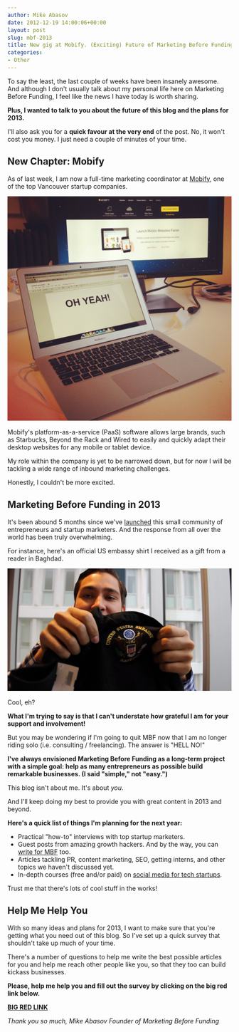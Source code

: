 ```yaml
---
author: Mike Abasov
date: 2012-12-19 14:00:06+00:00
layout: post
slug: mbf-2013
title: New gig at Mobify. (Exciting) Future of Marketing Before Funding
categories:
- Other
---
```


To say the least, the last couple of weeks have been insanely awesome. And although I don't usually talk about my personal life here on Marketing Before Funding, I feel like the news I have today is worth sharing.

**Plus, I wanted to talk to you about the future of this blog and the plans for 2013.**

I'll also ask you for a **quick favour at the very end** of the post. No, it won't cost you money. I just need a couple of minutes of your time.

<!-- more -->

## New Chapter: Mobify


As of last week, I am now a full-time marketing coordinator at [Mobify](//mobify.com), one of the top Vancouver startup companies.

![Mike Abasov's Desk at Mobify](/wp-content/uploads/2012/12/2012-12-11-17.37.59.jpg)

Mobify's platform-as-a-service (PaaS) software allows large brands, such as Starbucks, Beyond the Rack and Wired to easily and quickly adapt their desktop websites for any mobile or tablet device.

My role within the company is yet to be narrowed down, but for now I will be tackling a wide range of inbound marketing challenges.

Honestly, I couldn't be more excited.


## Marketing Before Funding in 2013


It's been abound 5 months since we've [launched](/2012/08/07/startup-marketing-priorities/) this small community of entrepreneurs and startup marketers. And the response from all over the world has been truly overwhelming.

For instance, here's an official US embassy shirt I received as a gift from a reader in Baghdad.

![Shirt from the US embassy in Baghdad ](/wp-content/uploads/2012/12/Screen-Shot-2012-12-18-at-8.08.53-PM.png)

Cool, eh?

**What I'm trying to say is that I can't understate how grateful I am for your support and involvement!**

But you may be wondering if I'm going to quit MBF now that I am no longer riding solo (i.e. consulting / freelancing). The answer is "HELL NO!"

**I've always envisioned Marketing Before Funding as a long-term project with a simple goal: help as many entrepreneurs as possible build remarkable businesses. (I said "simple," not "easy.")**

This blog isn't about me. It's about _you_.

And I'll keep doing my best to provide you with great content in 2013 and beyond.

**Here's a quick list of things I'm planning for the next year:**

  * Practical "how-to" interviews with top startup marketers.
  * Guest posts from amazing growth hackers. And by the way, you can [write for MBF](/guest-post/) too.
  * Articles tackling PR, content marketing, SEO, getting interns, and other topics we haven't discussed yet.
  * In-depth courses (free and/or paid) on [social media for tech startups](/category/social-media/).

Trust me that there's lots of cool stuff in the works!


## Help Me Help You

With so many ideas and plans for 2013, I want to make sure that you're getting what you need out of this blog. So I've set up a quick survey that shouldn't take up much of your time.

There's a number of questions to help me write the best possible articles for you and help me reach other people like you, so that they too can build kickass businesses.

**Please, help me help you and fill out the survey by clicking on the big red link below.**

[**BIG RED LINK**](//docs.google.com/a/marketingbeforefunding.com/spreadsheet/viewform?formkey=dFBmVklSUzJGSkpJY0ltZ3YzLXlXR1E6MQ)


_Thank you so much,
Mike Abasov
Founder of Marketing Before Funding_
